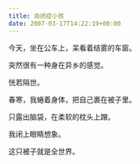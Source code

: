 ```yaml
---
title: 自闭症小孩
date: 2007-03-17T14:22:19+00:00
---
```

今天，坐在公车上，呆看着结雾的车窗。

突然很有一种身在异乡的感觉。

恍若隔世。

春寒，我蜷着身体，把自己裹在被子里。

只露出脑袋，在柔软的枕头上蹭。

我闭上眼睛想象。

这只被子就是全世界。
